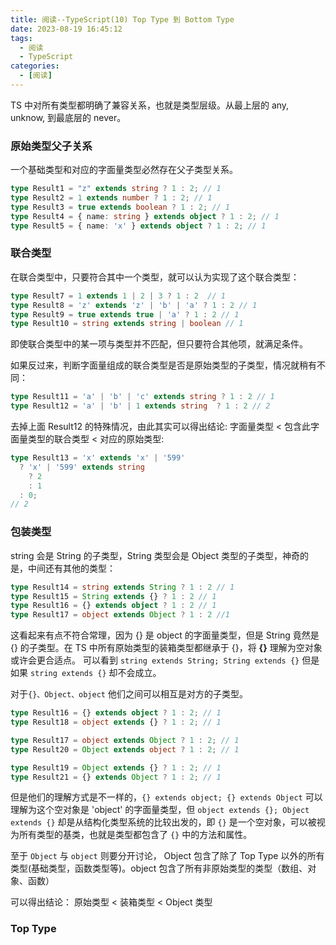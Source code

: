 ```yaml
---
title: 阅读--TypeScript(10) Top Type 到 Bottom Type
date: 2023-08-19 16:45:12
tags:
  - 阅读
  - TypeScript
categories:
  - [阅读]
---
```


TS 中对所有类型都明确了兼容关系，也就是类型层级。从最上层的 any, unknow, 到最底层的 never。

### 原始类型父子关系
一个基础类型和对应的字面量类型必然存在父子类型关系。
```ts
type Result1 = "z" extends string ? 1 : 2; // 1
type Result2 = 1 extends number ? 1 : 2; // 1
type Result3 = true extends boolean ? 1 : 2; // 1
type Result4 = { name: string } extends object ? 1 : 2; // 1
type Result5 = { name: 'x' } extends object ? 1 : 2; // 1
```

### 联合类型
在联合类型中，只要符合其中一个类型，就可以认为实现了这个联合类型：

```ts
type Result7 = 1 extends 1 | 2 | 3 ? 1 : 2  // 1
type Result8 = 'z' extends 'z' | 'b' | 'a' ? 1 : 2 // 1
type Result9 = true extends true | 'a' ? 1 : 2 // 1
type Result10 = string extends string | boolean // 1
```
即使联合类型中的某一项与类型并不匹配，但只要符合其他项，就满足条件。

如果反过来，判断字面量组成的联合类型是否是原始类型的子类型，情况就稍有不同：
```ts
type Result11 = 'a' | 'b' | 'c' extends string ? 1 : 2 // 1
type Result12 = 'a' | 'b' | 1 extends string  ? 1 : 2 // 2

```
去掉上面 Result12 的特殊情况，由此其实可以得出结论: 字面量类型 < 包含此字面量类型的联合类型 < 对应的原始类型:
```ts
type Result13 = 'x' extends 'x' | '599'
  ? 'x' | '599' extends string
    ? 2
    : 1
  : 0;
// 2
```

### 包装类型
string 会是 String 的子类型，String 类型会是 Object 类型的子类型，神奇的是，中间还有其他的类型：
```ts
type Result14 = string extends String ? 1 : 2 // 1
type Result15 = String extends {} ? 1 : 2 // 1
type Result16 = {} extends object ? 1 : 2 // 1
type Result17 = object extends Object ? 1 : 2 //1
```

这看起来有点不符合常理，因为 {} 是 object 的字面量类型，但是 String 竟然是 {} 的子类型。在 TS 中所有原始类型的装箱类型都继承于 {}，将 **{}** 理解为空对象或许会更合适点。
可以看到 `string extends String; String extends {}` 但是如果 `string extends {}` 却不会成立。

对于`{}、Object、object` 他们之间可以相互是对方的子类型。

```ts
type Result16 = {} extends object ? 1 : 2; // 1
type Result18 = object extends {} ? 1 : 2; // 1

type Result17 = object extends Object ? 1 : 2; // 1
type Result20 = Object extends object ? 1 : 2; // 1

type Result19 = Object extends {} ? 1 : 2; // 1
type Result21 = {} extends Object ? 1 : 2; // 1
```
但是他们的理解方式是不一样的，`{} extends object; {} extends Object` 可以理解为这个空对象是 'object' 的字面量类型，但 `object extends {}; Object extends {}` 却是从结构化类型系统的比较出发的，即 `{}` 是一个空对象，可以被视为所有类型的基类，也就是类型都包含了 `{}` 中的方法和属性。

至于 `Object` 与 `object` 则要分开讨论， Object 包含了除了 Top Type 以外的所有类型(基础类型，函数类型等)。object 包含了所有非原始类型的类型（数组、对象、函数）

可以得出结论： 原始类型 < 装箱类型 < Object 类型

### Top Type
